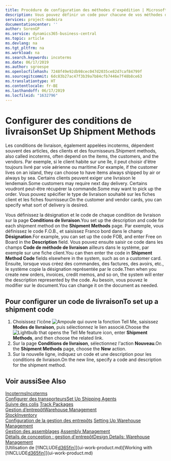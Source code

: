 ```yaml
---
title: Procédure de configuration des méthodes d'expédition | Microsoft Docs
description: Vous pouvez définir un code pour chacune de vos méthodes d'expédition offertes, par exemple, saisir les informations qui les concernent.
services: project-madeira
documentationcenter: ''
author: SorenGP
ms.service: dynamics365-business-central
ms.topic: article
ms.devlang: na
ms.tgt_pltfrm: na
ms.workload: na
ms.search.keywords: incoterms
ms.date: 06/17/2019
ms.author: sgroespe
ms.openlocfilehash: 7248f49e92db98cec047d2035ce82d7caf84799f
ms.sourcegitcommit: 6dc83b27ac47f3b39a7b84cfb7446e7f48b8ce63
ms.translationtype: HT
ms.contentlocale: fr-BE
ms.lasthandoff: 06/17/2019
ms.locfileid: "1632796"
---
```

# <a name="set-up-shipment-methods"></a><span data-ttu-id="8ea8c-103">Configurer des conditions de livraison</span><span class="sxs-lookup"><span data-stu-id="8ea8c-103">Set Up Shipment Methods</span></span>
<span data-ttu-id="8ea8c-104">Les conditions de livraison, également appelées incoterms, dépendent souvent des articles, des clients et des fournisseurs.</span><span class="sxs-lookup"><span data-stu-id="8ea8c-104">Shipment methods, also called incoterms, often depend on the items, the customers, and the vendors.</span></span> <span data-ttu-id="8ea8c-105">Par exemple, si le client habite sur une île, il peut choisir d'être toujours livré par voie aérienne ou maritime.</span><span class="sxs-lookup"><span data-stu-id="8ea8c-105">For example, if the customer lives on an island, they can choose to have items always shipped by air or always by sea.</span></span> <span data-ttu-id="8ea8c-106">Certains clients peuvent exiger une livraison le lendemain.</span><span class="sxs-lookup"><span data-stu-id="8ea8c-106">Some customers may require next day delivery.</span></span> <span data-ttu-id="8ea8c-107">Certains voudront peut-être récupérer la commande.</span><span class="sxs-lookup"><span data-stu-id="8ea8c-107">Some may want to pick up the order.</span></span> <span data-ttu-id="8ea8c-108">Vous pouvez spécifier le type de livraison souhaité sur les fiches client et les fiches fournisseur.</span><span class="sxs-lookup"><span data-stu-id="8ea8c-108">On the customer and vendor cards, you can specify what sort of delivery is desired.</span></span>

<span data-ttu-id="8ea8c-109">Vous définissez la désignation et le code de chaque condition de livraison sur la page **Conditions de livraison**.</span><span class="sxs-lookup"><span data-stu-id="8ea8c-109">You set up the description and code for each shipment method on the **Shipment Methods** page.</span></span> <span data-ttu-id="8ea8c-110">Par exemple, vous définissez le code F.O.B., et saisissez Franco bord dans le champ **Désignation**.</span><span class="sxs-lookup"><span data-stu-id="8ea8c-110">For example, you can set up the code FOB, and enter Free on Board in the **Description** field.</span></span> <span data-ttu-id="8ea8c-111">Vous pouvez ensuite saisir ce code dans les champs **Code de méthode de livraison** ailleurs dans le système, par exemple sur une fiche client.</span><span class="sxs-lookup"><span data-stu-id="8ea8c-111">You can then enter the code in **Shipment Method Code** fields elsewhere in the system, such as on a customer card.</span></span> <span data-ttu-id="8ea8c-112">Ensuite, lorsque vous créez des commandes, des factures, des avoirs, etc., le système copie la désignation représentée par le code.</span><span class="sxs-lookup"><span data-stu-id="8ea8c-112">Then when you create new orders, invoices, credit memos, and so on, the system will enter the description represented by the code.</span></span> <span data-ttu-id="8ea8c-113">Au besoin, vous pouvez le modifier sur le document.</span><span class="sxs-lookup"><span data-stu-id="8ea8c-113">You can change it on the document as needed.</span></span>

## <a name="to-set-up-a-shipment-code"></a><span data-ttu-id="8ea8c-114">Pour configurer un code de livraison</span><span class="sxs-lookup"><span data-stu-id="8ea8c-114">To set up a shipment code</span></span>
1. <span data-ttu-id="8ea8c-115">Choisissez l'icône ![Ampoule qui ouvre la fonction Tell Me](media/ui-search/search_small.png "Dites-moi ce que vous voulez faire"), saisissez **Modes de livraison**, puis sélectionnez le lien associé.</span><span class="sxs-lookup"><span data-stu-id="8ea8c-115">Choose the ![Lightbulb that opens the Tell Me feature](media/ui-search/search_small.png "Tell me what you want to do") icon, enter **Shipment Methods**, and then choose the related link.</span></span>
2. <span data-ttu-id="8ea8c-116">Sur la page **Conditions de livraison**, sélectionnez l'action **Nouveau**.</span><span class="sxs-lookup"><span data-stu-id="8ea8c-116">On the **Shipment Methods** page, choose the **New** action.</span></span>
3. <span data-ttu-id="8ea8c-117">Sur la nouvelle ligne, indiquez un code et une description pour les conditions de livraison.</span><span class="sxs-lookup"><span data-stu-id="8ea8c-117">On the new line, specify a code and description for the shipment method.</span></span>

## <a name="see-also"></a><span data-ttu-id="8ea8c-118">Voir aussi</span><span class="sxs-lookup"><span data-stu-id="8ea8c-118">See Also</span></span>
[<span data-ttu-id="8ea8c-119">Incoterms</span><span class="sxs-lookup"><span data-stu-id="8ea8c-119">Incoterms</span></span>](https://iccwbo.org/resources-for-business/incoterms-rules)  
[<span data-ttu-id="8ea8c-120">Configurer des transporteurs</span><span class="sxs-lookup"><span data-stu-id="8ea8c-120">Set Up Shipping Agents</span></span>](sales-how-to-set-up-shipping-agents.md)  
<span data-ttu-id="8ea8c-121">[Suivre des colis](sales-how-track-packages.md)  </span><span class="sxs-lookup"><span data-stu-id="8ea8c-121">[Track Packages](sales-how-track-packages.md)  </span></span>  
[<span data-ttu-id="8ea8c-122">Gestion d’entrepôt</span><span class="sxs-lookup"><span data-stu-id="8ea8c-122">Warehouse Management</span></span>](warehouse-manage-warehouse.md)  
[<span data-ttu-id="8ea8c-123">Stock</span><span class="sxs-lookup"><span data-stu-id="8ea8c-123">Inventory</span></span>](inventory-manage-inventory.md)  
<span data-ttu-id="8ea8c-124">[Configuration de la gestion des entrepôts](warehouse-setup-warehouse.md)   </span><span class="sxs-lookup"><span data-stu-id="8ea8c-124">[Setting Up Warehouse Management](warehouse-setup-warehouse.md)   </span></span>  
<span data-ttu-id="8ea8c-125">[Gestion des assemblages](assembly-assemble-items.md)  </span><span class="sxs-lookup"><span data-stu-id="8ea8c-125">[Assembly Management](assembly-assemble-items.md)  </span></span>  
[<span data-ttu-id="8ea8c-126">Détails de conception : gestion d'entrepôt</span><span class="sxs-lookup"><span data-stu-id="8ea8c-126">Design Details: Warehouse Management</span></span>](design-details-warehouse-management.md)  
<span data-ttu-id="8ea8c-127">[Utilisation de [!INCLUDE[d365fin](includes/d365fin_md.md)]](ui-work-product.md)</span><span class="sxs-lookup"><span data-stu-id="8ea8c-127">[Working with [!INCLUDE[d365fin](includes/d365fin_md.md)]](ui-work-product.md)</span></span>  
